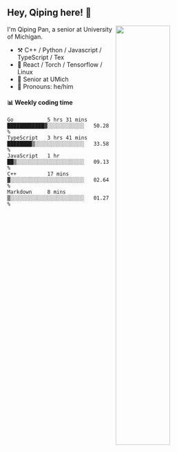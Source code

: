 

## Hey, Qiping here! :wave:

[<img align="right" width="50%" src="https://github-readme-stats.vercel.app/api?username=ppppqp&theme=dark&show_icons=true">](https://metrics.lecoq.io/ppppqp?template=classic)


I'm Qiping Pan, a senior at University of Michigan.

-   :hammer_and_pick: C++ / Python / Javascript / TypeScript / Tex
-   :pencil: React / Torch / Tensorflow / Linux 
-   :seedling: Senior at UMich
-   :man: Pronouns: he/him



#### :bar_chart: Weekly coding time

<!--START_SECTION:waka-->
```text
Go           5 hrs 31 mins   ████████████▓░░░░░░░░░░░░   50.28 % 
TypeScript   3 hrs 41 mins   ████████▒░░░░░░░░░░░░░░░░   33.58 % 
JavaScript   1 hr            ██▒░░░░░░░░░░░░░░░░░░░░░░   09.13 % 
C++          17 mins         ▓░░░░░░░░░░░░░░░░░░░░░░░░   02.64 % 
Markdown     8 mins          ▒░░░░░░░░░░░░░░░░░░░░░░░░   01.27 % 
```
<!--END_SECTION:waka-->
